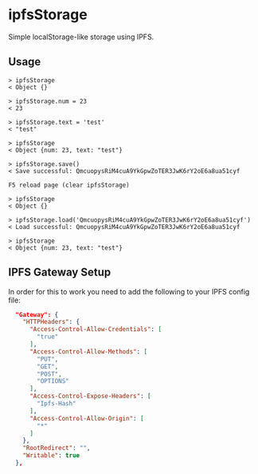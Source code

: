 ipfsStorage
===========

Simple localStorage-like storage using IPFS.

Usage
-----

```
> ipfsStorage
< Object {}

> ipfsStorage.num = 23
< 23

> ipfsStorage.text = 'test'
< "test"

> ipfsStorage
< Object {num: 23, text: "test"}

> ipfsStorage.save()
< Save successful: QmcuopysRiM4cuA9YkGpwZoTER3JwK6rY2oE6a8ua51cyf

F5 reload page (clear ipfsStorage)

> ipfsStorage
< Object {}

> ipfsStorage.load('QmcuopysRiM4cuA9YkGpwZoTER3JwK6rY2oE6a8ua51cyf')
< Load successful: QmcuopysRiM4cuA9YkGpwZoTER3JwK6rY2oE6a8ua51cyf

> ipfsStorage
< Object {num: 23, text: "test"}
```

IPFS Gateway Setup
------------------

In order for this to work you need to add the following to your IPFS config file:

``` json
  "Gateway": {
    "HTTPHeaders": {
      "Access-Control-Allow-Credentials": [
        "true"
      ],
      "Access-Control-Allow-Methods": [
        "PUT",
        "GET",
        "POST",
        "OPTIONS"
      ],
      "Access-Control-Expose-Headers": [
        "Ipfs-Hash"
      ],
      "Access-Control-Allow-Origin": [
        "*"
      ]
    },
    "RootRedirect": "",
    "Writable": true
  },
```
